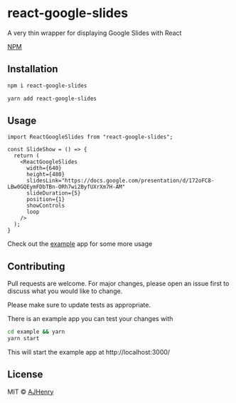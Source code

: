 # react-google-slides

A very thin wrapper for displaying Google Slides with React

[NPM](https://www.npmjs.com/package/react-google-slides)

## Installation

```bash
npm i react-google-slides
```

```bash
yarn add react-google-slides
```

## Usage

```tsx
import ReactGoogleSlides from "react-google-slides";

const SlideShow = () => {
  return (
    <ReactGoogleSlides
      width={640}
      height={480}
      slidesLink="https://docs.google.com/presentation/d/172oFC8-LBw0GQEymFDbTBn-ORh7wi2ByfUXrXm7H-AM"
      slideDuration={5}
      position={1}
      showControls
      loop
    />
  );
}
```

Check out the [example](https://github.com/AJHenry/react-google-slides/blob/master/example/src/App.tsx) app for some more usage

## Contributing

Pull requests are welcome. For major changes, please open an issue first to discuss what you would like to change.

Please make sure to update tests as appropriate.

There is an example app you can test your changes with

```sh
cd example && yarn
yarn start
```

This will start the example app at http://localhost:3000/

## License

MIT © [AJHenry](https://github.com/AJHenry)
